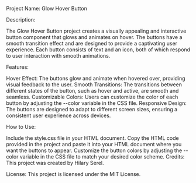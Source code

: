 Project Name: Glow Hover Button

Description:

The Glow Hover Button project creates a visually appealing and interactive button component that glows and animates on hover. The buttons have a smooth transition effect and are designed to provide a captivating user experience. Each button consists of text and an icon, both of which respond to user interaction with smooth animations.

Features:

Hover Effect: The buttons glow and animate when hovered over, providing visual feedback to the user.
Smooth Transitions: The transitions between different states of the button, such as hover and active, are smooth and seamless.
Customizable Colors: Users can customize the color of each button by adjusting the --color variable in the CSS file.
Responsive Design: The buttons are designed to adapt to different screen sizes, ensuring a consistent user experience across devices.

How to Use:

Include the style.css file in your HTML document.
Copy the HTML code provided in the project and paste it into your HTML document where you want the buttons to appear.
Customize the button colors by adjusting the --color variable in the CSS file to match your desired color scheme.
Credits:
This project was created by Hilary Serel.

License:
This project is licensed under the MIT License.





